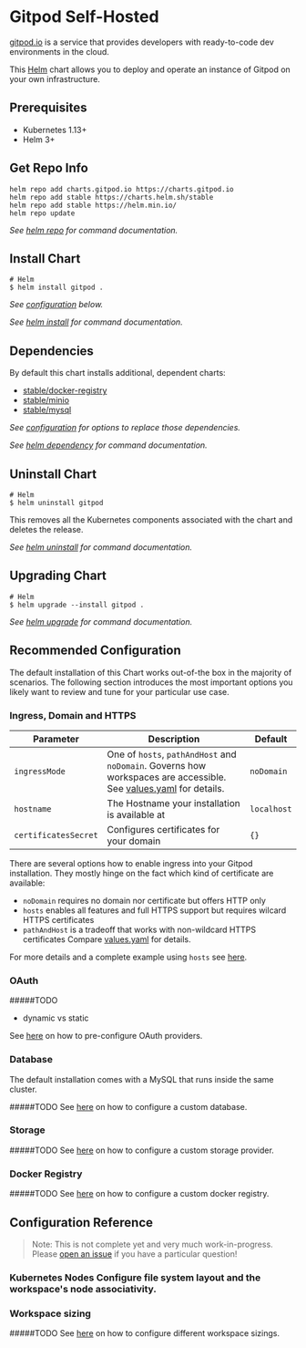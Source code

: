 # Gitpod Self-Hosted

[gitpod.io](https://gitpod.io) is a service that provides developers with ready-to-code dev environments in the cloud.

This [Helm](https://helm.sh) chart allows you to deploy and operate an instance of Gitpod on your own infrastructure.


## Prerequisites

- Kubernetes 1.13+
- Helm 3+


## Get Repo Info

```console
helm repo add charts.gitpod.io https://charts.gitpod.io
helm repo add stable https://charts.helm.sh/stable
helm repo add stable https://helm.min.io/
helm repo update
```

_See [helm repo](https://helm.sh/docs/helm/helm_repo/) for command documentation._


## Install Chart

```console
# Helm
$ helm install gitpod .
```

_See [configuration](#configuration) below._

_See [helm install](https://helm.sh/docs/helm/helm_install/) for command documentation._


## Dependencies

By default this chart installs additional, dependent charts:

- [stable/docker-registry](https://github.com/helm/charts/tree/master/stable/docker-registry)
- [stable/minio](https://github.com/minio/charts)
- [stable/mysql](https://github.com/helm/charts/tree/master/stable/mysql)

_See [configuration](#configuration) for options to replace those dependencies._

_See [helm dependency](https://helm.sh/docs/helm/helm_dependency/) for command documentation._


## Uninstall Chart

```console
# Helm
$ helm uninstall gitpod
```

This removes all the Kubernetes components associated with the chart and deletes the release.

_See [helm uninstall](https://helm.sh/docs/helm/helm_uninstall/) for command documentation._


## Upgrading Chart

```console
# Helm
$ helm upgrade --install gitpod .
```

_See [helm upgrade](https://helm.sh/docs/helm/helm_upgrade/) for command documentation._


## Recommended Configuration

The default installation of this Chart works out-of-the box in the majority of scenarios. The following section
introduces the most important options you likely want to review and tune for your particular use case.


### Ingress, Domain and HTTPS

| Parameter            | Description                                    | Default                                                 |
|----------------------|------------------------------------------------|---------------------------------------------------------|
| `ingressMode`        | One of `hosts`, `pathAndHost` and `noDomain`. Governs how workspaces are accessible. See [values.yaml](https://github.com/gitpod-io/gitpod/blob/master/chart/values.yaml) for details. | `noDomain`         |
| `hostname`           | The Hostname your installation is available at | `localhost`                                             |
| `certificatesSecret` | Configures certificates for your domain        | `{}`                                                    |

There are several options how to enable ingress into your Gitpod installation. They mostly hinge on the fact which kind of certificate are available:
 - `noDomain` requires no domain nor certificate but offers HTTP only
 - `hosts` enables all features and full HTTPS support but requires wilcard HTTPS certificates
 - `pathAndHost` is a tradeoff that works with non-wildcard HTTPS certificates
Compare [values.yaml](./values.yaml) for details.

For more details and a complete example using `hosts` see [here](https://www.gitpod.io/docs/self-hosted/latest/install/configure-ingress/).


### OAuth

#####TODO
 - dynamic vs static

See [here](https://www.gitpod.io/docs/self-hosted/latest/install/oauth/) on how to pre-configure OAuth providers.


### Database

The default installation comes with a MySQL that runs inside the same cluster.

#####TODO
See [here](https://www.gitpod.io/docs/self-hosted/latest/install/database/) on how to configure a custom database.


### Storage

#####TODO
See [here](https://www.gitpod.io/docs/self-hosted/latest/install/storage/) on how to configure a custom storage provider.


### Docker Registry

#####TODO
See [here](https://www.gitpod.io/docs/self-hosted/latest/install/docker-registry/) on how to configure a custom docker registry.


## Configuration Reference

 > Note: This is not complete yet and very much work-in-progress. Please [open an issue](https://github.com/gitpod-io/gitpod/issues/new?template=question.md) if you have a particular question!


### Kubernetes Nodes Configure file system layout and the workspace's node associativity.

### Workspace sizing

#####TODO
See [here](https://www.gitpod.io/docs/self-hosted/latest/install/workspaces/) on how to configure different workspace sizings.
